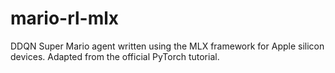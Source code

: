 # mario-rl-mlx
DDQN Super Mario agent written using the MLX framework for Apple silicon devices. Adapted from the official PyTorch tutorial.
